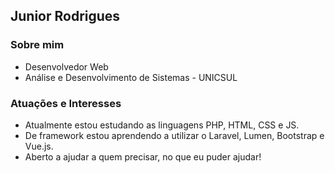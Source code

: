## Junior Rodrigues

### Sobre mim

* Desenvolvedor Web
* Análise e Desenvolvimento de Sistemas - UNICSUL

### Atuações e Interesses

* Atualmente estou estudando as linguagens PHP, HTML, CSS e JS.
* De framework estou aprendendo a utilizar o Laravel, Lumen, Bootstrap e Vue.js.
* Aberto a ajudar a quem precisar, no que eu puder ajudar!

